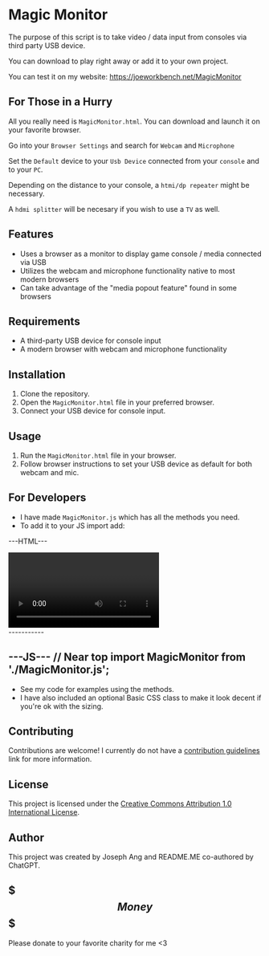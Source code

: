 # Magic Monitor

The purpose of this script is to take video / data input from consoles via third party USB device.

You can download to play right away or add it to your own project.

You can test it on my website: https://joeworkbench.net/MagicMonitor

## For Those in a Hurry

All you really need is `MagicMonitor.html`. You can download and launch it on your favorite browser.

Go into your  `Browser Settings` and search for `Webcam` and `Microphone` 

Set the `Default` device to your `Usb Device` connected from your `console` and to your `PC`.

Depending on the distance to your console, a `htmi/dp repeater` might be necessary. 

A `hdmi splitter` will be necesary if you wish to use a `TV` as well.

## Features

- Uses a browser as a monitor to display game console / media connected via USB
- Utilizes the webcam and microphone functionality native to most modern browsers
- Can take advantage of the "media popout feature" found in some browsers

## Requirements

- A third-party USB device for console input
- A modern browser with webcam and microphone functionality

## Installation

1. Clone the repository.
2. Open the `MagicMonitor.html` file in your preferred browser.
3. Connect your USB device for console input.

## Usage

1. Run the `MagicMonitor.html` file in your browser.
2. Follow browser instructions to set your USB device as default for both webcam and mic.

## For Developers

- I have made `MagicMonitor.js` which has all the methods you need.
- To add it to your JS import add:

---HTML---
<!-- Head -->
<script type="module" src="./JS/MagicMonitor.js"></script>
<!-- Elsewhere -->
<div id="container">
  <video autoplay="true" id="videoElement"></video>
</div>
-----------

---JS---
// Near top
import MagicMonitor from './MagicMonitor.js';
-----------

- See my code for examples using the methods.
- I have also included an optional Basic CSS class to make it look decent if you're ok with the sizing.

## Contributing

Contributions are welcome! I currently do not have a [contribution guidelines](CONTRIBUTING.md) link for more information.

## License

This project is licensed under the [Creative Commons Attribution 1.0 International License](http://creativecommons.org/licenses/by/1.0/).

## Author

This project was created by Joseph Ang and README.ME co-authored by ChatGPT.

## $$$ Money $$$

Please donate to your favorite charity for me <3
